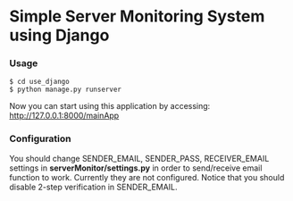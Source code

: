 # Simple Server Monitoring System using Django

### Usage
```
$ cd use_django
$ python manage.py runserver
```
Now you can start using this application by accessing: http://127.0.0.1:8000/mainApp

### Configuration
You should change SENDER_EMAIL, SENDER_PASS, RECEIVER_EMAIL settings in <strong>serverMonitor/settings.py</strong> in order to send/receive email function to work. Currently they are not configured. Notice that you should disable 2-step verification in SENDER_EMAIL.